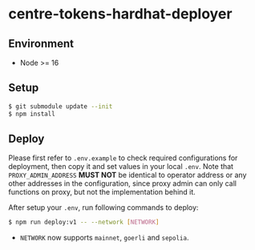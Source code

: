 # centre-tokens-hardhat-deployer

## Environment

- Node >= 16

## Setup

```bash
$ git submodule update --init
$ npm install
```

## Deploy

Please first refer to `.env.example` to check required configurations for deployment, then copy it and set values in your local `.env`. Note that `PROXY_ADMIN_ADDRESS` **MUST NOT** be identical to operator address or any other addresses in the configuration, since proxy admin can only call functions on proxy, but not the implementation behind it.

After setup your `.env`, run following commands to deploy:

```bash
$ npm run deploy:v1 -- --network [NETWORK]
```

* `NETWORK` now supports `mainnet`, `goerli` and `sepolia`.
